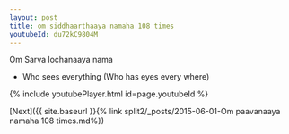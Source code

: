 ```yaml
---
layout: post
title: om siddhaarthaaya namaha 108 times
youtubeId: du72kC9804M
---
```

 
 
Om Sarva lochanaaya nama 
 
 -  Who sees everything (Who has eyes every where) 
 
  
 
  
 
 
 
 
 
 


{% include youtubePlayer.html id=page.youtubeId %}
 
[Next]({{ site.baseurl }}{% link  split2/_posts/2015-06-01-Om paavanaaya namaha 108 times.md%})
 

